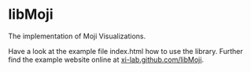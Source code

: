 libMoji
=======

The implementation of Moji Visualizations.

Have a look at the example file index.html how to use the library. Further find the example website online at <a href="http://xi-lab.github.com/libMoji/">xi-lab.github.com/libMoji</a>.
